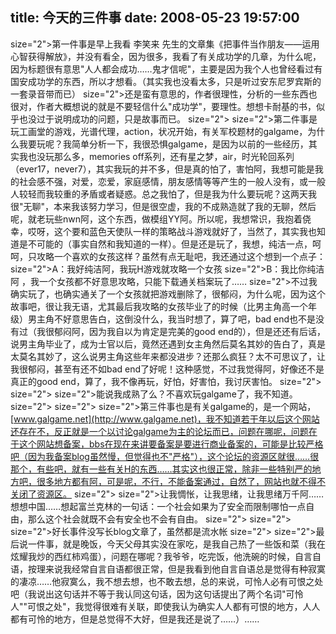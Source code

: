 title: 今天的三件事
date: 2008-05-23 19:57:00
---

 size="2">第一件事是早上我看 李笑来   先生的文章集《把事件当作朋友――运用心智获得解放》，并没有看全，因为很多，我看了有关成功学的几章，为什么呢，因为标题很有意思"人人都会成功……鬼才信呢"，主要是因为我个人也曾经看过有国安成功学的东西，所以才想看。（其实我也没看太多，只是听过安东尼罗宾斯的一套录音带而已）  size="2">还是蛮有意思的，作者很理性，分析的一些东西也很对，作者大概想说的就是不要轻信什么"成功学"，要理性。想想卡耐基的书，似乎也没过于说明成功的问题，只是故事而已。  size="2">   size="2">第二件事是玩工画堂的游戏，光谱代理，action，状况开始，有关军校题材的galgame，为什么我要玩呢？我简单分析一下，我很恐惧galgame，是因为以前的一些经历，其实我也没玩那么多，memories   off系列，还有星之梦，air，时光轮回系列（ever17，never7），其实我玩的并不多，但是真的怕了，害怕阿，我想可能是我的社会感不强，对爱，恋爱，家庭感情，朋友感情等等产生的一般人没有，或一般人较轻而我较重的矛盾或者疑惑。总之我怕了，但是我为什么要玩呢？这两天我很"无聊"，本来我该努力学习，但是很空虚，我的不成熟造就了我的无聊，然后呢，就老玩些nwn阿，这个东西，做模组YY阿。所以呢，我想常识，我抱着侥幸，哎呀，这个要和蓝色天使队一样的策略战斗游戏就好了，当然了，其实我也知道是不可能的（事实自然和我知道的一样）。但是还是玩了，我想，纯洁一点，呵呵，只攻略一个喜欢的女孩这样？虽然有点无耻吧，我还通过这个想到一个点子：  size="2">A：我好纯洁阿，我玩H游戏就攻略一个女孩  size="2">B：我比你纯洁阿 ，我一个女孩都不好意思攻略，只能下载通关档案玩了……  size="2">不过我确实玩了，也确实通关了一个女孩就把游戏删除了，很郁闷，为什么呢，因为这个故事吧，很让我无语，尤其最后我攻略的女孩毕业了的时候（比男主角高一个年级）男主角不好意思告白，这倒没什么，我当时想了，算了吧，bad   end也不是没有过（我很郁闷阿，因为我自以为肯定是完美的good   end的），但是还还有后话，说男主角毕业了，成为士官以后，竟然还遇到女主角然后莫名其妙的告白了，真是太莫名其妙了，这么说男主角这些年来都没进步？还那么疯狂？太不可思议了，让我很郁闷，甚至有还不如bad   end了好呢！这种感觉，不过我觉得阿，好像还不是真正的good end，算了，我不像再玩，好怕，好害怕，我讨厌害怕。  size="2">   size="2">   size="2">能说我成熟了么？不喜欢玩galgame了，我不知道。  size="2">   size="2">   size="2">第三件事也是有关galgame的，是一个网站，[www.galgame.net](http://www.galgame.net)，我不知道若干年以后这个网站还存在不，反正就是一个以讨论galgame为主的论坛而已，问题在哪呢，问题在于这个网站想备案，bbs在现在来讲要备案是要进行商业备案的，可能是比较严格吧（因为我备案blog虽然慢，但觉得也不"严格"），这个论坛的资源区就很……很那个，有些吧，就有一些有关H的东西……其实这也很正常，除非一些特别严的地方吧，很多地方都有阿，可是呢，不行，不能备案通过，自然了，网站也就不得不关闭了资源区。  size="2">   size="2">让我惆怅，让我思绪，让我思绪万千阿……想想中国……想起富兰克林的一句话：一个社会如果为了安全而限制哪怕一点自由，那么这个社会就既不会有安全也不会有自由。  size="2">   size="2">   size="2">好长事件没写长blog文章了，虽然都是流水帐  size="2">   size="2">最后说一件事，就是晚饭，今天父母其实没在家吃，是我自己热了一些饭和菜（我在炫耀我炒的西红柿鸡蛋），问题在哪呢？我爷爷，吃完饭，他洗碗的时候，自言自语，按理来说我经常自言自语都很正常，但是我看到他自言自语总是觉得有种寂寞的凄凉……他寂寞么，我不想去想，也不敢去想，总的来说，可怜人必有可恨之处吧（我说出这句话并不等于我认同这句话，因为这句话提出了两个名词"可怜人""可恨之处"，我觉得很难有关联，即使我认为确实人人都有可恨的地方，人人都有可怜的地方，但是总觉得不大好，但是我还是说了……）……
